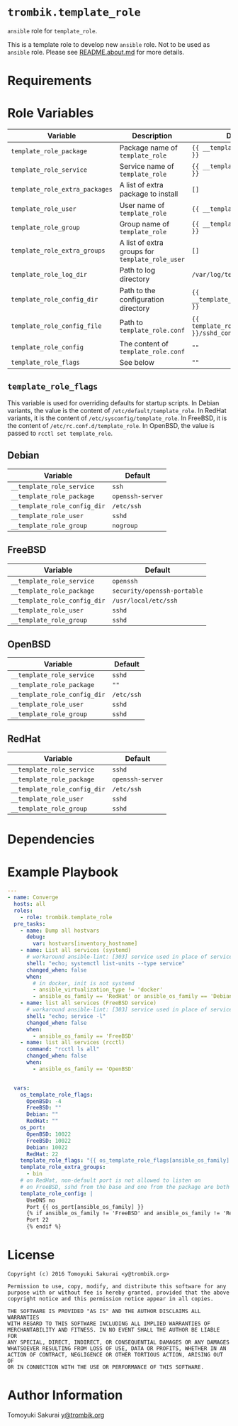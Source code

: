 # `trombik.template_role`

`ansible` role for `template_role`.

This is a template role to develop new `ansible` role. Not to be used as
`ansible` role. Please see [README.about.md](README.about.md) for more
details.

# Requirements

# Role Variables

| Variable | Description | Default |
|----------|-------------|---------|
| `template_role_package` | Package name of `template_role` | `{{ __template_role_package }}` |
| `template_role_service` | Service name of `template_role` | `{{ __template_role_service }}` |
| `template_role_extra_packages` | A list of extra package to install | `[]` |
| `template_role_user` | User name of `template_role` | `{{ __template_role_user }}` |
| `template_role_group` | Group name of `template_role` | `{{ __template_role_group }}` |
| `template_role_extra_groups` | A list of extra groups for `template_role_user` | `[]` |
| `template_role_log_dir` | Path to log directory | `/var/log/template_role` |
| `template_role_config_dir` | Path to the configuration directory | `{{ __template_role_config_dir }}` |
| `template_role_config_file` | Path to `template_role.conf` | `{{ template_role_config_dir }}/sshd_config` |
| `template_role_config` | The content of `template_role.conf` | `""` |
| `template_role_flags` | See below | `""` |

## `template_role_flags`

This variable is used for overriding defaults for startup scripts. In Debian
variants, the value is the content of `/etc/default/template_role`. In RedHat
variants, it is the content of `/etc/sysconfig/template_role`. In FreeBSD, it
is the content of `/etc/rc.conf.d/template_role`. In OpenBSD, the value is
passed to `rcctl set template_role`.

## Debian

| Variable | Default |
|----------|---------|
| `__template_role_service` | `ssh` |
| `__template_role_package` | `openssh-server` |
| `__template_role_config_dir` | `/etc/ssh` |
| `__template_role_user` | `sshd` |
| `__template_role_group` | `nogroup` |

## FreeBSD

| Variable | Default |
|----------|---------|
| `__template_role_service` | `openssh` |
| `__template_role_package` | `security/openssh-portable` |
| `__template_role_config_dir` | `/usr/local/etc/ssh` |
| `__template_role_user` | `sshd` |
| `__template_role_group` | `sshd` |

## OpenBSD

| Variable | Default |
|----------|---------|
| `__template_role_service` | `sshd` |
| `__template_role_package` | `""` |
| `__template_role_config_dir` | `/etc/ssh` |
| `__template_role_user` | `sshd` |
| `__template_role_group` | `sshd` |

## RedHat

| Variable | Default |
|----------|---------|
| `__template_role_service` | `sshd` |
| `__template_role_package` | `openssh-server` |
| `__template_role_config_dir` | `/etc/ssh` |
| `__template_role_user` | `sshd` |
| `__template_role_group` | `sshd` |

# Dependencies

# Example Playbook

```yaml
---
- name: Converge
  hosts: all
  roles:
    - role: trombik.template_role
  pre_tasks:
    - name: Dump all hostvars
      debug:
        var: hostvars[inventory_hostname]
    - name: List all services (systemd)
      # workaround ansible-lint: [303] service used in place of service module
      shell: "echo; systemctl list-units --type service"
      changed_when: false
      when:
        # in docker, init is not systemd
        - ansible_virtualization_type != 'docker'
        - ansible_os_family == 'RedHat' or ansible_os_family == 'Debian'
    - name: list all services (FreeBSD service)
      # workaround ansible-lint: [303] service used in place of service module
      shell: "echo; service -l"
      changed_when: false
      when:
        - ansible_os_family == 'FreeBSD'
    - name: list all services (rcctl)
      command: "rcctl ls all"
      changed_when: false
      when:
        - ansible_os_family == 'OpenBSD'


  vars:
    os_template_role_flags:
      OpenBSD: -4
      FreeBSD: ""
      Debian: ""
      RedHat: ""
    os_port:
      OpenBSD: 10022
      FreeBSD: 10022
      Debian: 10022
      RedHat: 22
    template_role_flags: "{{ os_template_role_flags[ansible_os_family] }}"
    template_role_extra_groups:
      - bin
    # on RedHat, non-default port is not allowed to listen on
    # on FreeBSD, sshd from the base and one from the package are both running
    template_role_config: |
      UseDNS no
      Port {{ os_port[ansible_os_family] }}
      {% if ansible_os_family != 'FreeBSD' and ansible_os_family != 'RedHat' %}
      Port 22
      {% endif %}
```

# License

```
Copyright (c) 2016 Tomoyuki Sakurai <y@trombik.org>

Permission to use, copy, modify, and distribute this software for any
purpose with or without fee is hereby granted, provided that the above
copyright notice and this permission notice appear in all copies.

THE SOFTWARE IS PROVIDED "AS IS" AND THE AUTHOR DISCLAIMS ALL WARRANTIES
WITH REGARD TO THIS SOFTWARE INCLUDING ALL IMPLIED WARRANTIES OF
MERCHANTABILITY AND FITNESS. IN NO EVENT SHALL THE AUTHOR BE LIABLE FOR
ANY SPECIAL, DIRECT, INDIRECT, OR CONSEQUENTIAL DAMAGES OR ANY DAMAGES
WHATSOEVER RESULTING FROM LOSS OF USE, DATA OR PROFITS, WHETHER IN AN
ACTION OF CONTRACT, NEGLIGENCE OR OTHER TORTIOUS ACTION, ARISING OUT OF
OR IN CONNECTION WITH THE USE OR PERFORMANCE OF THIS SOFTWARE.
```

# Author Information

Tomoyuki Sakurai <y@trombik.org>
